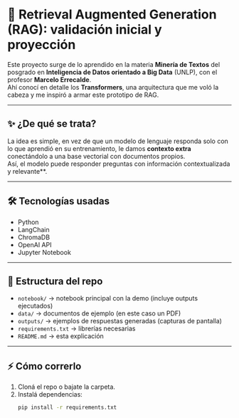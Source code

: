 # 🚀 Retrieval Augmented Generation (RAG): validación inicial y proyección

Este proyecto surge de lo aprendido en la materia **Minería de Textos** del posgrado en **Inteligencia de Datos orientado a Big Data** (UNLP), con el profesor **Marcelo Errecalde**.  
Ahí conocí en detalle los **Transformers**, una arquitectura que me voló la cabeza y me inspiró a armar este prototipo de RAG.

---

## ✨ ¿De qué se trata?
La idea es simple, en vez de que un modelo de lenguaje responda solo con lo que aprendió en su entrenamiento, le damos **contexto extra** conectándolo a una base vectorial con documentos propios.  
Así, el modelo puede responder preguntas con información contextualizada y relevante**.

---

## 🛠️ Tecnologías usadas
- Python 
- LangChain
- ChromaDB
- OpenAI API
- Jupyter Notebook

---

## 📂 Estructura del repo
- `notebook/` → notebook principal con la demo (incluye outputs ejecutados)  
- `data/` → documentos de ejemplo (en este caso un PDF)
- `outputs/` → ejemplos de respuestas generadas (capturas de pantalla)
- `requirements.txt` → librerías necesarias  
- `README.md` → esta explicación  

---

## ⚡ Cómo correrlo
1. Cloná el repo o bajate la carpeta.  
2. Instalá dependencias:  
   ```bash
   pip install -r requirements.txt
